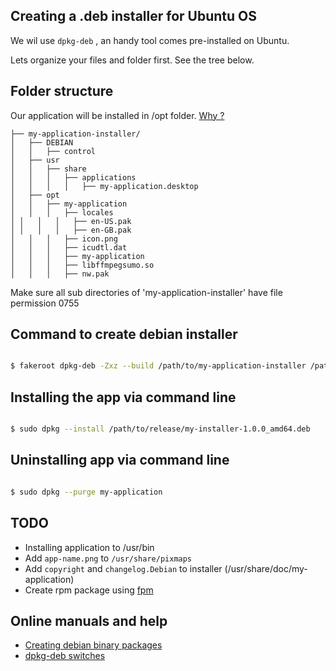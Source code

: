 ## Creating a .deb installer for Ubuntu OS


We wil use ```dpkg-deb``` , an handy tool comes pre-installed on Ubuntu.

Lets organize your files and folder first. See the tree below.


## Folder structure

Our application will be installed in /opt folder. [Why ?](http://www.tldp.org/LDP/Linux-Filesystem-Hierarchy/html/opt.html)

```
├── my-application-installer/
│   ├── DEBIAN
│   │   ├── control
│   ├── usr
│   │   ├── share
│   │   │   ├── applications
│   │   │   │   ├── my-application.desktop
│   ├── opt
│   │   ├── my-application
│   │   │   ├── locales
│ │   │   │   ├── en-US.pak
│ │   │   │   ├── en-GB.pak
│   │   │   ├── icon.png
│   │   │   ├── icudtl.dat
│   │   │   ├── my-application
│   │   │   ├── libffmpegsumo.so
│   │   │   ├── nw.pak
```

Make sure all sub directories of 'my-application-installer' have file permission 0755



## Command to create debian installer

```bash

$ fakeroot dpkg-deb -Zxz --build /path/to/my-application-installer /path/to/release-folder


```

## Installing the app via command line

```bash

$ sudo dpkg --install /path/to/release/my-installer-1.0.0_amd64.deb

```

## Uninstalling app via command line

```bash

$ sudo dpkg --purge my-application

```

## TODO

* Installing application to /usr/bin
* Add ```app-name.png``` to ```/usr/share/pixmaps```
* Add ```copyright``` and ```changelog.Debian``` to installer (/usr/share/doc/my-application)
* Create rpm package using [fpm](https://github.com/jordansissel/fpm)



## Online manuals and help

* [Creating debian binary packages](http://tldp.org/HOWTO/html_single/Debian-Binary-Package-Building-HOWTO/)
* [dpkg-deb switches](http://manpages.ubuntu.com/manpages/hardy/man1/dpkg-deb.1.html)


